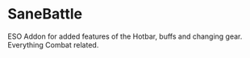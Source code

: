 # SaneBattle
ESO Addon for added features of the Hotbar, buffs and changing gear. Everything Combat related.
